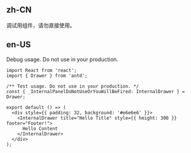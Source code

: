 ## zh-CN

调试用组件，请勿直接使用。

## en-US

Debug usage. Do not use in your production.
```tsx
import React from 'react';
import { Drawer } from 'antd';

/** Test usage. Do not use in your production. */
const { _InternalPanelDoNotUseOrYouWillBeFired: InternalDrawer } = Drawer;

export default () => (
  <div style={{ padding: 32, background: '#e6e6e6' }}>
    <InternalDrawer title="Hello Title" style={{ height: 300 }} footer="Footer!">
      Hello Content
    </InternalDrawer>
  </div>
);
```
